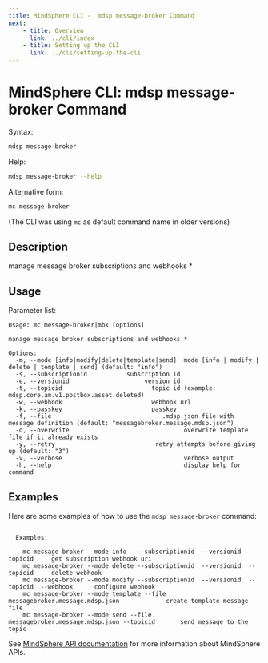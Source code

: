 ```yaml
---
title: MindSphere CLI -  mdsp message-broker Command
next:
    - title: Overview
      link: ../cli/index
    - title: Setting up the CLI
      link: ../cli/setting-up-the-cli
---
```


# MindSphere CLI: mdsp message-broker Command

Syntax:

```bash
mdsp message-broker
```

Help:

```bash
mdsp message-broker --help
```

Alternative form:

```bash
mc message-broker
```

(The CLI was using `mc` as default command name in older versions)

## Description

manage message broker subscriptions and webhooks *

## Usage

Parameter list:

```text
Usage: mc message-broker|mbk [options]

manage message broker subscriptions and webhooks *

Options:
  -m, --mode [info|modify|delete|template|send]  mode [info | modify | delete | template | send] (default: "info")
  -s, --subscriptionid           subscription id
  -e, --versionid                     version id
  -t, --topicid                         topic id (example: mdsp.core.am.v1.postbox.asset.deleted)
  -w, --webhook                         webhook url
  -k, --passkey                         passkey
  -f, --file                               .mdsp.json file with message definition (default: "messagebroker.message.mdsp.json")
  -o, --overwrite                                overwrite template file if it already exists
  -y, --retry                            retry attempts before giving up (default: "3")
  -v, --verbose                                  verbose output
  -h, --help                                     display help for command

```

## Examples

Here are some examples of how to use the `mdsp message-broker` command:

```text

  Examples:

    mc message-broker --mode info   --subscriptionid  --versionid  --topicid  	 get subscription webhook uri
    mc message-broker --mode delete --subscriptionid  --versionid  --topicid  	 delete webhook 
    mc message-broker --mode modify --subscriptionid  --versionid  --topicid  --webhook  	 configure webhook 
    mc message-broker --mode template --file messagebroker.message.mdsp.json 			 create template message file 
    mc message-broker --mode send --file messagebroker.message.mdsp.json --topicid  	 send message to the topic 

```

See [MindSphere API documentation](https://documentation.mindsphere.io/MindSphere/apis/index.html) for more information about MindSphere APIs.